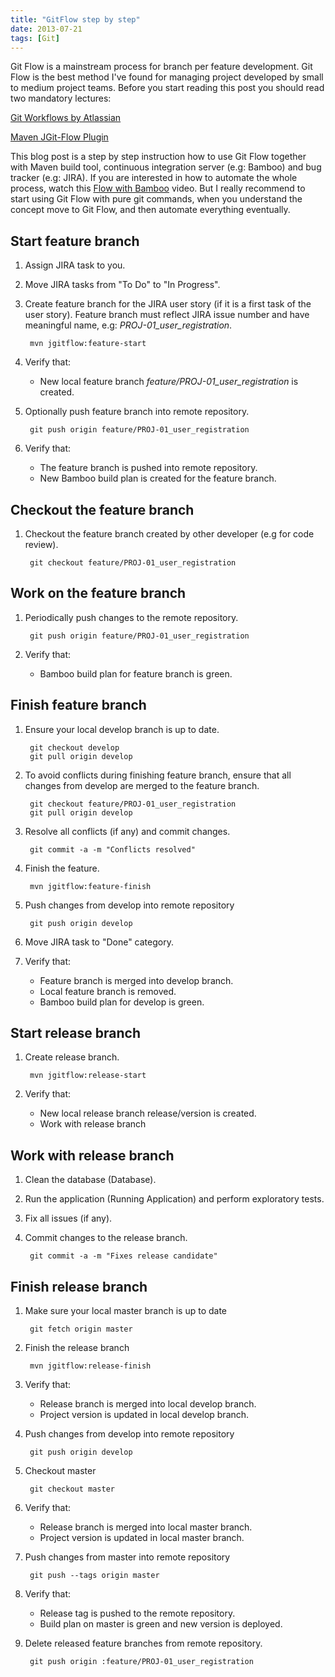 ```yaml
---
title: "GitFlow step by step"
date: 2013-07-21
tags: [Git]
---
```


Git Flow is a mainstream process for branch per feature development. Git Flow  is the best method I've found for 
managing project developed by small to medium project teams. Before you start reading this post you should read two 
mandatory lectures:

[Git Workflows by Atlassian](https://www.atlassian.com/git/workflows#!workflow-gitflow)

[Maven JGit-Flow Plugin](https://bitbucket.org/atlassian/jgit-flow/wiki/Home)

This blog post is a step by step instruction how to use Git Flow together with Maven build tool, continuous integration
server (e.g: Bamboo) and bug tracker (e.g: JIRA). If you are interested in how to automate the whole process, watch this
[Flow with Bamboo](https://www.youtube.com/watch?v=YIgX67c-2hQ) video. But I really recommend to start using Git Flow 
with pure git commands, when you understand the concept move to Git Flow, and then automate everything eventually.

## Start feature branch

1. Assign JIRA task to you.
2. Move JIRA tasks from "To Do" to "In Progress".
3. Create feature branch for the JIRA user story (if it is a first task of the user story). 
Feature branch must reflect JIRA issue number and have meaningful name, e.g: _PROJ-01_user_registration_.

        mvn jgitflow:feature-start
        
4. Verify that:
    * New local feature branch _feature/PROJ-01_user_registration_ is created.

5. Optionally push feature branch into remote repository.

        git push origin feature/PROJ-01_user_registration

6. Verify that:
    * The feature branch is pushed into remote repository.
    * New Bamboo build plan is created for the feature branch.

## Checkout the feature branch

1. Checkout the feature branch created by other developer (e.g for code review).

        git checkout feature/PROJ-01_user_registration
        
## Work on the feature branch
       
1. Periodically push changes to the remote repository.
 
        git push origin feature/PROJ-01_user_registration

2. Verify that:
    * Bamboo build plan for feature branch is green.
    
## Finish feature branch
    
1. Ensure your local develop branch is up to date.

        git checkout develop
        git pull origin develop

2. To avoid conflicts during finishing feature branch, ensure that all changes from develop are merged to the feature branch.

        git checkout feature/PROJ-01_user_registration
        git pull origin develop

3. Resolve all conflicts (if any) and commit changes.

        git commit -a -m "Conflicts resolved"

4. Finish the feature.

        mvn jgitflow:feature-finish

5. Push changes from develop into remote repository

        git push origin develop
        
6. Move JIRA task to "Done" category.

7. Verify that:
    * Feature branch is merged into develop branch.
    * Local feature branch is removed.
    * Bamboo build plan for develop is green.    
    
## Start release branch

1. Create release branch.

        mvn jgitflow:release-start

2. Verify that:
    * New local release branch release/version is created.
    * Work with release branch
    
## Work with release branch    
    
1. Clean the database (Database).

2. Run the application (Running Application) and perform exploratory tests.

3. Fix all issues (if any).

4. Commit changes to the release branch.

        git commit -a -m "Fixes release candidate"

## Finish release branch

1. Make sure your local master branch is up to date

        git fetch origin master

2. Finish the release branch

        mvn jgitflow:release-finish
    
3. Verify that:
    * Release branch is merged into local develop branch.
    * Project version is updated in local develop branch.

4. Push changes from develop into remote repository

        git push origin develop

5. Checkout master

        git checkout master

6. Verify that:
    * Release branch is merged into local master branch.
    * Project version is updated in local master branch.

7. Push changes from master into remote repository

        git push --tags origin master
    
7. Verify that:
    * Release tag is pushed to the remote repository.
    * Build plan on master is green and new version is deployed.
    
8. Delete released feature branches from remote repository.

        git push origin :feature/PROJ-01_user_registration
        